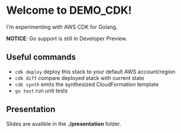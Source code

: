 # Welcome to DEMO_CDK!

I'm experimenting with AWS CDK for Golang. 

**NOTICE**: Go support is still in Developer Preview.

## Useful commands

 * `cdk deploy`      deploy this stack to your default AWS account/region
 * `cdk diff`        compare deployed stack with current state
 * `cdk synth`       emits the synthesized CloudFormation template
 * `go test`         run unit tests

 ## Presentation 
 
 Slides are avalible in the **./presentation** folder.
